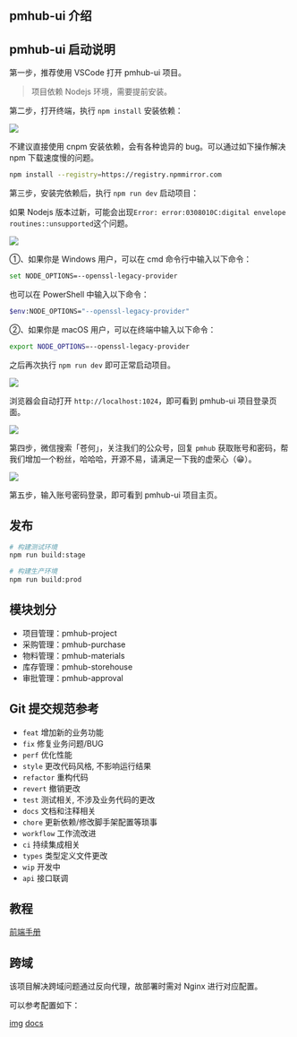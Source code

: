 ## pmhub-ui 介绍

## pmhub-ui 启动说明

第一步，推荐使用 VSCode 打开 pmhub-ui 项目。

> 项目依赖 Nodejs 环境，需要提前安装。

第二步，打开终端，执行 `npm install` 安装依赖：

![](https://cdn.tobebetterjavaer.com/stutymore/README-20240324122950.png)

不建议直接使用 cnpm 安装依赖，会有各种诡异的 bug。可以通过如下操作解决 npm 下载速度慢的问题。

```bash
npm install --registry=https://registry.npmmirror.com
```

第三步，安装完依赖后，执行 `npm run dev` 启动项目：

如果 Nodejs 版本过新，可能会出现`Error: error:0308010C:digital envelope routines::unsupported`这个问题。

![](https://cdn.tobebetterjavaer.com/stutymore/README-20240324123352.png)

①、如果你是 Windows 用户，可以在 cmd 命令行中输入以下命令：

```bash
set NODE_OPTIONS=--openssl-legacy-provider
```

也可以在 PowerShell 中输入以下命令：

```bash
$env:NODE_OPTIONS="--openssl-legacy-provider"
```

②、如果你是 macOS 用户，可以在终端中输入以下命令：

```bash
export NODE_OPTIONS=--openssl-legacy-provider
```

之后再次执行 `npm run dev` 即可正常启动项目。

![](https://cdn.tobebetterjavaer.com/stutymore/README-20240324123905.png)

浏览器会自动打开 `http://localhost:1024`，即可看到 pmhub-ui 项目登录页面。

![](https://cdn.tobebetterjavaer.com/stutymore/README-20240324124027.png)

第四步，微信搜索「苍何」，关注我们的公众号，回复 `pmhub` 获取账号和密码，帮我们增加一个粉丝，哈哈哈，开源不易，请满足一下我的虚荣心（😁）。

![](https://cdn.tobebetterjavaer.com/stutymore/README-20240328095419.png)

第五步，输入账号密码登录，即可看到 pmhub-ui 项目主页。

## 发布

```bash
# 构建测试环境
npm run build:stage

# 构建生产环境
npm run build:prod
````

## 模块划分

- 项目管理：pmhub-project
- 采购管理：pmhub-purchase
- 物料管理：pmhub-materials
- 库存管理：pmhub-storehouse
- 审批管理：pmhub-approval

## Git 提交规范参考

- `feat` 增加新的业务功能
- `fix` 修复业务问题/BUG
- `perf` 优化性能
- `style` 更改代码风格, 不影响运行结果
- `refactor` 重构代码
- `revert` 撤销更改
- `test` 测试相关, 不涉及业务代码的更改
- `docs` 文档和注释相关
- `chore` 更新依赖/修改脚手架配置等琐事
- `workflow` 工作流改进
- `ci` 持续集成相关
- `types` 类型定义文件更改
- `wip` 开发中
- `api` 接口联调

## 教程

[前端手册](http://doc.ruoyi.vip/ruoyi-vue/document/qdsc.html#%E5%89%8D%E7%AB%AF%E6%89%8B%E5%86%8C)

## 跨域

该项目解决跨域问题通过反向代理，故部署时需对 Nginx 进行对应配置。

可以参考配置如下：

[img](https://p9-juejin.byteimg.com/tos-cn-i-k3u1fbpfcp/ee708e10a7204848803282dc2dfc7a4e~tplv-k3u1fbpfcp-zoom-in-crop-mark:4536:0:0:0.image)
[docs](http://doc.ruoyi.vip/ruoyi-vue/document/hjbs.html#nginx%E9%85%8D%E7%BD%AE)
